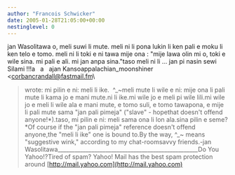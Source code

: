 ```yaml
---
author: "Francois Schwicker"
date: 2005-01-28T21:05:00+00:00
nestinglevel: 0
---
```

jan Wasolitawa o, meli suwi li mute. meli ni li pona lukin li ken pali e moku li ken telo e tomo. meli ni li toki e ni tawa mije ona : "mije lawa olin mi o, toki e wile sina. mi pali e ali. mi jan anpa sina."taso meli ni li ... jan pi nasin sewi Silami !!!a   a   ajan Kansoappalachian\_moonshiner <[corbancrandall@fastmail.fm](mailto://corbancrandall@fastmail.fm)\
> wrote:
mi pilin e ni: meli li ike.  ^\_~meli mute li wile e ni: mije ona li pali mute li kama jo e mani mute.ni li ike.mi wile jo e meli pi wile lili.mi wile jo e meli li wile ala e mani mute, e tomo suli, e tomo tawapona, e mije li pali mute sama "jan pali pimeja" ("slave" - hopethat doesn't offend anyone!\*).taso, mi pilin e ni: meli sama ona li lon ala.sina pilin e seme?\*Of course if the "jan pali pimeja" reference doesn't offend anyone,the "meli li ike" one is bound to.By the way, ^\_~ means "suggestive wink," according to my chat-roomsavvy friends.-jan Wasolitawa\_\_\_\_\_\_\_\_\_\_\_\_\_\_\_\_\_\_\_\_\_\_\_\_\_\_\_\_\_\_\_\_\_\_\_\_\_\_\_\_\_\_\_\_\_\_\_\_\_\_Do You Yahoo!?Tired of spam? Yahoo! Mail has the best spam protection around [http://mail.yahoo.com](http://mail.yahoo.com)